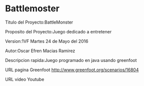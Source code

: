 # Battlemoster

Titulo del Proyecto:BattleMonster

Proposito del Proyecto:Juego dedicado a entretener

Version:1VF Martes 24 de Mayo del 2016

Autor:Oscar Efren Macias Ramirez

Descripcion rapida:Juego programado en java usando greenfoot

URL pagina Greenfoot
http://www.greenfoot.org/scenarios/16804

URL video Youtube
